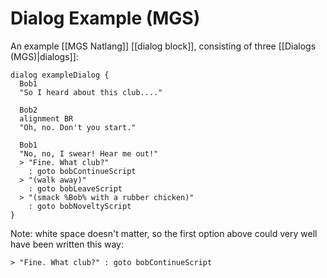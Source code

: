 # Dialog Example (MGS)

An example [[MGS Natlang]] [[dialog block]], consisting of three [[Dialogs (MGS)|dialogs]]:

```mgs
dialog exampleDialog {
  Bob1
  "So I heard about this club...."

  Bob2
  alignment BR
  "Oh, no. Don't you start."

  Bob1
  "No, no, I swear! Hear me out!"
  > "Fine. What club?"
    : goto bobContinueScript
  > "(walk away)"
    : goto bobLeaveScript
  > "(smack %Bob% with a rubber chicken)"
    : goto bobNoveltyScript
}
```

Note: white space doesn't matter, so the first option above could very well have been written this way:

```mgs
> "Fine. What club?" : goto bobContinueScript
```
